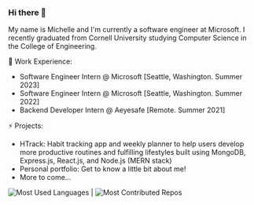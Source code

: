 ### Hi there 👋
My name is Michelle and I'm currently a software engineer at Microsoft. I recently graduated from Cornell University studying Computer Science in the College of Engineering. 

🔭 Work Experience: <br>
- Software Engineer Intern @ Microsoft [Seattle, Washington. Summer 2023]
- Software Engineer Intern @ Microsoft [Seattle, Washington. Summer 2022]
- Backend Developer Intern @ Aeyesafe [Remote. Summer 2021]

⚡ Projects:
- HTrack: Habit tracking app and weekly planner to help users develop more productive routines and fulfilling lifestyles built using MongoDB, Express.js, React.js, and Node.js (MERN stack)
- Personal portfolio: Get to know a little bit about me! 
- More to come...

![Most Used Languages](https://api.githubtrends.io/user/svg/michelleli01/langs?time_range=one_year&compact=True&theme=dark) | ![Most Contributed Repos](https://api.githubtrends.io/user/svg/michelleli01/repos?time_range=one_year&group=other&loc_metric=changed&theme=dark)
